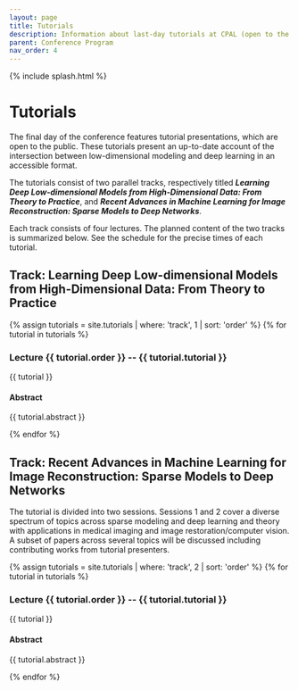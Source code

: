 ```yaml
---
layout: page
title: Tutorials
description: Information about last-day tutorials at CPAL (open to the public)
parent: Conference Program
nav_order: 4
---
```


{% include splash.html %}

# Tutorials

The final day of the conference features tutorial presentations, which are open
to the public.
These tutorials present an up-to-date account of the intersection between
low-dimensional modeling and deep learning in an accessible format.

The tutorials consist of two parallel tracks, respectively titled
***Learning Deep Low-dimensional Models from High-Dimensional Data: From Theory to Practice***,
and ***Recent Advances in Machine Learning for Image Reconstruction: Sparse Models to Deep Networks***.

Each track consists of four lectures.
The planned content of the two tracks is summarized below.
See the schedule for the precise times of each tutorial.

## Track: Learning Deep Low-dimensional Models from High-Dimensional Data: From Theory to Practice

{% assign tutorials = site.tutorials | where: 'track', 1 | sort: 'order' %}
{% for tutorial in tutorials %}

### Lecture {{ tutorial.order }} -- {{ tutorial.tutorial }}

{{ tutorial }}

<!-- #### Time and Location: [Day {{ speaker.day }}, {{ speaker.start }} HKT]({{ site.baseurl }}/program_schedule/), {{ speaker.location }}-->

#### Abstract
{{ tutorial.abstract }}

{% endfor %}


## Track: Recent Advances in Machine Learning for Image Reconstruction: Sparse Models to Deep Networks

The tutorial is divided into two sessions. Sessions 1 and 2 cover a diverse
spectrum of topics across sparse modeling and
deep learning and theory with applications in medical imaging and image
restoration/computer vision. A subset of papers across several topics will be
discussed including contributing works from tutorial presenters.

{% assign tutorials = site.tutorials | where: 'track', 2 | sort: 'order' %}
{% for tutorial in tutorials %}

### Lecture {{ tutorial.order }} -- {{ tutorial.tutorial }}

{{ tutorial }}

<!-- #### Time and Location: [Day {{ speaker.day }}, {{ speaker.start }} HKT]({{ site.baseurl }}/program_schedule/), {{ speaker.location }}-->

#### Abstract
{{ tutorial.abstract }}

{% endfor %}
